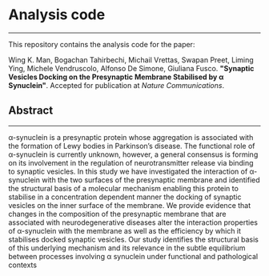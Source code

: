 # Analysis code

---

This repository contains the analysis code for the paper:

Wing K. Man, Bogachan Tahirbechi, Michail Vrettas, Swapan Preet, Liming Ying, Michele Vendruscolo,
Alfonso De Simone, Giuliana Fusco. **"Synaptic Vesicles Docking on the Presynaptic Membrane Stabilised
by α Synuclein"**. Accepted for publication at *Nature Communications*.

## Abstract

---

α-synuclein is a presynaptic protein whose aggregation is associated with the formation of Lewy bodies in Parkinson’s disease.
The functional role of α-synuclein is currently unknown, however, a general consensus is forming on its involvement in the regulation
of neurotransmitter release via binding to synaptic vesicles. In this study we have investigated the interaction of α-synuclein with
the two surfaces of the presynaptic membrane and identified the structural basis of a molecular mechanism enabling this protein to stabilise
in a concentration dependent manner the docking of synaptic vesicles on the inner surface of the membrane. We provide evidence that changes
in the composition of the presynaptic membrane that are associated with neurodegenerative diseases alter the interaction properties of
α-synuclein with the membrane as well as the efficiency by which it stabilises docked synaptic vesicles. Our study identifies the structural
basis of this underlying mechanism and its relevance in the subtle equilibrium between processes involving α synuclein under functional and
pathological contexts
